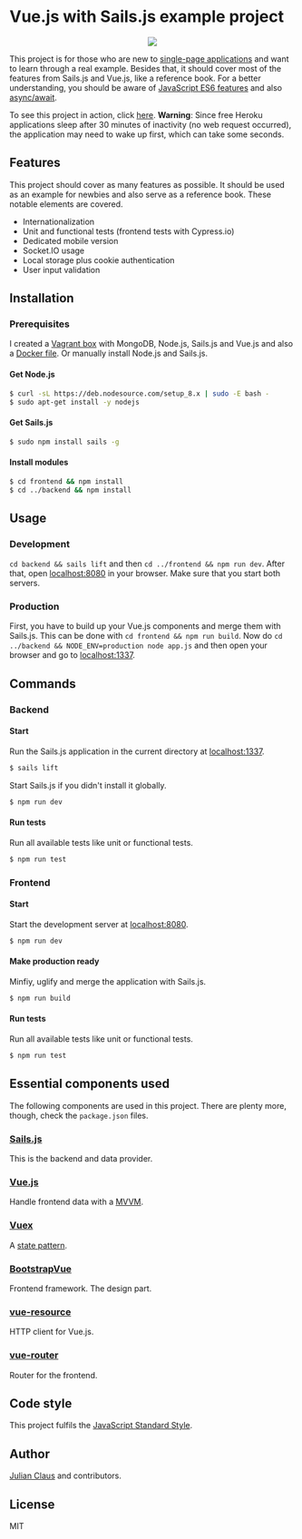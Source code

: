 # Vue.js with Sails.js example project

<p align="center">
  <a href="https://github.com/standard/standard">
    <img src="https://cdn.rawgit.com/standard/standard/master/badge.svg" />
  </a>
</p>

This project is for those who are new to 
[single-page applications](https://en.wikipedia.org/wiki/Single-page_application) and want to learn through a real 
example. Besides that, it should cover most of the features from Sails.js and Vue.js, like a reference book. For a better understanding, you should be aware of [JavaScript ES6 features](http://es6-features.org) and also [async/await](https://developer.mozilla.org/en-US/docs/Web/JavaScript/Reference/Statements/async_function).

To see this project in action, click [here](https://vue-sails-example.herokuapp.com/). **Warning**: Since free Heroku applications sleep after 30 minutes of inactivity (no web request occurred), the application may need to wake up first, which can take some seconds.

## Features

This project should cover as many features as possible. It should be used as an example for newbies and also serve as 
a reference book. These notable elements are covered.

- Internationalization
- Unit and functional tests (frontend tests with Cypress.io)
- Dedicated mobile version
- Socket.IO usage
- Local storage plus cookie authentication
- User input validation

## Installation

### Prerequisites

I created a [Vagrant box](https://github.com/ndabAP/Vagrant-box-with-Sails.js-Vue.js-and-MongoDB) with MongoDB, Node.js, 
Sails.js and Vue.js and also a 
[Docker file](https://github.com/ndabAP/Docker-image-with-Sails.js-vue-cli-Node.js-and-MongoDB). Or manually install 
Node.js and Sails.js.

#### Get Node.js

```bash
$ curl -sL https://deb.nodesource.com/setup_8.x | sudo -E bash -
$ sudo apt-get install -y nodejs
```

#### Get Sails.js

```bash
$ sudo npm install sails -g
```

#### Install modules

```bash
$ cd frontend && npm install
$ cd ../backend && npm install
```

## Usage

### Development

`cd backend && sails lift` and then `cd ../frontend && npm run dev`. After that, open 
[localhost:8080](http://localhost:8080) in your browser. Make sure that you start both servers.

### Production

First, you have to build up your Vue.js components and merge them with Sails.js. This can be done with 
`cd frontend && npm run build`. Now do `cd ../backend && NODE_ENV=production node app.js` and then open your browser and go to 
[localhost:1337](http://localhost:1337).

## Commands

### Backend

#### Start

Run the Sails.js application in the current directory at [localhost:1337](http://localhost:1337).

```bash
$ sails lift
```

Start Sails.js if you didn't install it globally.

```bash
$ npm run dev
```

#### Run tests

Run all available tests like unit or functional tests.

```bash
$ npm run test
```

### Frontend

#### Start

Start the development server at [localhost:8080](http://localhost:8080).

```bash
$ npm run dev
```

#### Make production ready

Minfiy, uglify and merge the application with Sails.js.

```bash
$ npm run build
```

#### Run tests

Run all available tests like unit or functional tests.

```bash
$ npm run test
```

## Essential components used

The following components are used in this project. There are plenty more, though, check the `package.json` files.

### [Sails.js](https://github.com/balderdashy/sails)

This is the backend and data provider.

### [Vue.js](https://github.com/vuejs/vue)

Handle frontend data with a [MVVM](https://en.wikipedia.org/wiki/Model%E2%80%93view%E2%80%93viewmodel).

### [Vuex](https://github.com/vuejs/vuex)

A [state pattern](https://en.wikipedia.org/wiki/State_pattern).

### [BootstrapVue](https://github.com/bootstrap-vue/bootstrap-vue)

Frontend framework. The design part.

### [vue-resource](https://github.com/pagekit/vue-resource)

HTTP client for Vue.js.

### [vue-router](https://github.com/vuejs/vue-router)

Router for the frontend.

## Code style

This project fulfils the [JavaScript Standard Style](https://standardjs.com/).

## Author

[Julian Claus](https://www.julian-claus.de) and contributors.

## License

MIT